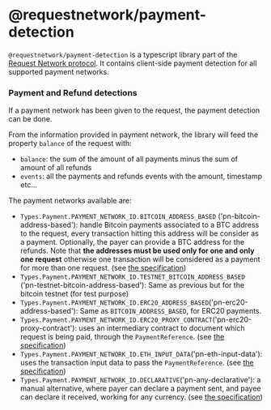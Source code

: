 # @requestnetwork/payment-detection

`@requestnetwork/payment-detection` is a typescript library part of the [Request Network protocol](https://github.com/RequestNetwork/requestNetwork).
It contains client-side payment detection for all supported payment networks.

### Payment and Refund detections

If a payment network has been given to the request, the payment detection can be done.

From the information provided in payment network, the library will feed the property `balance` of the request with:

- `balance`: the sum of the amount of all payments minus the sum of amount of all refunds
- `events`: all the payments and refunds events with the amount, timestamp etc...

The payment networks available are:

- `Types.Payment.PAYMENT_NETWORK_ID.BITCOIN_ADDRESS_BASED` ('pn-bitcoin-address-based'): handle Bitcoin payments associated to a BTC address to the request, every transaction hitting this address will be consider as a payment. Optionally, the payer can provide a BTC address for the refunds. Note that **the addresses must be used only for one and only one request** otherwise one transaction will be considered as a payment for more than one request. (see [the specification](https://github.com/RequestNetwork/requestNetwork/blob/master/packages/advanced-logic/specs/payment-network-btc-address-based-0.1.0-DRAFT.md))
- `Types.Payment.PAYMENT_NETWORK_ID.TESTNET_BITCOIN_ADDRESS_BASED` ('pn-testnet-bitcoin-address-based'): Same as previous but for the bitcoin testnet (for test purpose)
- `Types.Payment.PAYMENT_NETWORK_ID.ERC20_ADDRESS_BASED`('pn-erc20-address-based'): Same as `BITCOIN_ADDRESS_BASED`, for ERC20 payments.
- `Types.Payment.PAYMENT_NETWORK_ID.ERC20_PROXY_CONTRACT`('pn-erc20-proxy-contract'): uses an intermediary contract to document which request is being paid, through the `PaymentReference`. (see [the specification](https://github.com/RequestNetwork/requestNetwork/blob/master/packages/advanced-logic/specs/payment-network-erc20-address-based-0.1.0-DRAFT.md))
- `Types.Payment.PAYMENT_NETWORK_ID.ETH_INPUT_DATA`('pn-eth-input-data'): uses the transaction input data to pass the `PaymentReference`. (see [the specification](https://github.com/RequestNetwork/requestNetwork/blob/master/packages/advanced-logic/specs/payment-network-eth-input-data-0.1.0-DRAFT.md))
- `Types.Payment.PAYMENT_NETWORK_ID.DECLARATIVE`('pn-any-declarative'): a manual alternative, where payer can declare a payment sent, and payee can declare it received, working for any currency. (see [the specification](https://github.com/RequestNetwork/requestNetwork/blob/master/packages/advanced-logic/specs/payment-network-any-declarative-0.1.0-DRAFT.md))
